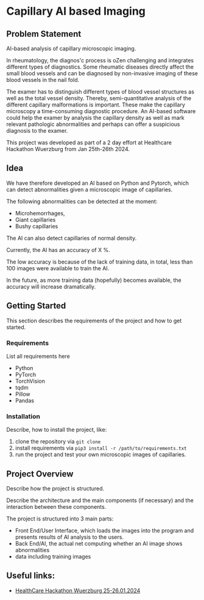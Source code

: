 # Capillary AI based Imaging

## Problem Statement

AI-based analysis of capillary microscopic imaging.

In rheumatology, the diagnos'c process is oZen challenging and integrates different types of
diagnostics.
Some rheumatic diseases directly affect the small blood vessels and can be
diagnosed by non-invasive imaging of these blood vessels in the nail fold.

The examer has to distinguish different types of blood vessel structures as well as the total vessel density.
Thereby, semi-quantitative analysis of the different capillary malformations is important. These make the
capillary microscopy a time-consuming diagnostic procedure. An AI-based software could help
the examer by analysis the capillary density as well as mark relevant pathologic abnormalities
and perhaps can offer a suspicious diagnosis to the examer.

This project was developed as part of a 2 day effort at Healthcare Hackathon Wuerzburg from Jan 25th-26th 2024.

## Idea

We have therefore developed an AI based on Python and Pytorch, which can detect abnormalities given a microscopic image of capillaries.

The following abnormalities can be detected at the moment:

- Microhemorrhages,
- Giant capillaries
- Bushy capillaries

The AI can also detect capillaries of normal density.

Currently, the AI has an accuracy of X %.

The low accuracy is because of the lack of training data, in total, less than 100 images were available to train the AI.

In the future, as more training data (hopefully) becomes available, the accuracy will increase dramatically.

## Getting Started

This section describes the requirements of the project and how to get started.

### Requirements

List all requirements here

- Python
- PyTorch
- TorchVision
- tqdm
- Pillow
- Pandas

### Installation

Describe, how to install the project, like:

1) clone the repository via `git clone `
2) install requirements via `pip3 install -r /path/to/requirements.txt`
3) run the project and test your own microscopic images of capillaries.


## Project Overview

Describe how the project is structured.

Describe the architecture and the main components (if necessary) and the interaction between these components.

The project is structured into 3 main parts:
- Front End/User Interface, which loads the images into the program and presents results of AI analysis to the users.
- Back End/AI, the actual net computing whether an AI image shows abnormalities
- data including training images

## Useful links:

- [HealthCare Hackathon Wuerzburg 25-26.01.2024](https://www.healthcare-hackathon.info/hhwuerzburg)

